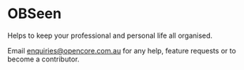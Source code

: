 # OBSeen
Helps to keep your professional and personal life all organised.

Email enquiries@opencore.com.au for any help, feature requests or to become a contributor.
